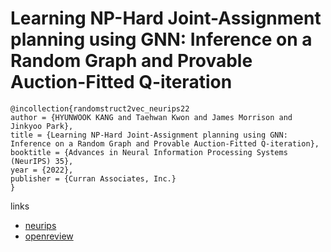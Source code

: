 # Learning NP-Hard Joint-Assignment planning using GNN: Inference on a Random Graph and Provable Auction-Fitted Q-iteration

```
@incollection{randomstruct2vec_neurips22
author = {HYUNWOOK KANG and Taehwan Kwon and James Morrison and Jinkyoo Park},
title = {Learning NP-Hard Joint-Assignment planning using GNN: Inference on a Random Graph and Provable Auction-Fitted Q-iteration},
booktitle = {Advances in Neural Information Processing Systems (NeurIPS) 35},
year = {2022},
publisher = {Curran Associates, Inc.}
}
```

links
- [neurips](https://nips.cc/Conferences/2022/Schedule?showEvent=52829)
- [openreview](https://openreview.net/forum?id=VHzCiK727EL)

